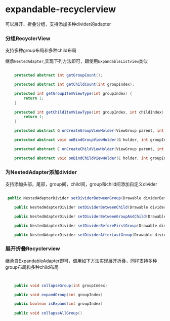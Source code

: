 # expandable-recyclerview
可以展开、折叠分组，支持添加多种divider的adapter


### 分组RecyclerView

支持多种group布局和多种child布局

继承`NestedAdapter`,实现下列方法即可，跟使用`ExpandableListview`类似

```java

    protected abstract int getGroupCount();

    protected abstract int getChildCount(int groupIndex);

    protected int getGroupItemViewType(int groupIndex) {
        return 1;
    }

    protected int getChildItemViewType(int groupIndex, int childIndex) {
        return 1;
    }

    protected abstract G onCreateGroupViewHolder(ViewGroup parent, int viewType);

    protected abstract void onBindGroupViewHolder(G holder, int groupIndex);

    protected abstract C onCreateChildViewHolder(ViewGroup parent, int viewType);

    protected abstract void onBindChildViewHolder(C holder, int groupIndex, int childIndex);


```



### 为NestedAdapter添加divider

支持添加头部，尾部，group间，child间，group和child间添加自定义divider

```java

 public NestedAdapterDivider setDividerBetweenGroup(Drawable dividerBetweenGroup)  

    public NestedAdapterDivider setDividerBetweenChild(Drawable dividerBetweenChild)  

    public NestedAdapterDivider setDividerBetweenGroupAndChild(Drawable dividerBetweenGroupAndChild)  

    public NestedAdapterDivider setDividerBeforeFirstGroup(Drawable dividerBeforeFirstGroup) 

    public NestedAdapterDivider setDividerAfterLastGroup(Drawable dividerAfterLastGroup)  


```

### 展开折叠Recyclerview

继承自ExpandableAdapter即可，调用如下方法实现展开折叠，同样支持多种group布局和多种child布局

```java


    public void collapseGroup(int groupIndex) 

    public void expandGroup(int groupIndex)  

    public boolean isExpand(int groupIndex) 
    
    public void collapseAllGroup()  
    

```


